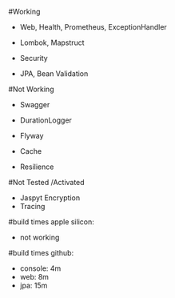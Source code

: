 #Working
- Web, Health, Prometheus, ExceptionHandler
- Lombok, Mapstruct
- Security

- JPA, Bean Validation

#Not Working
- Swagger

- DurationLogger
  
- Flyway
- Cache
- Resilience

#Not Tested /Activated
- Jaspyt Encryption
- Tracing

#build times apple silicon:
- not working

#build times github:
- console: 4m
- web: 8m
- jpa: 15m